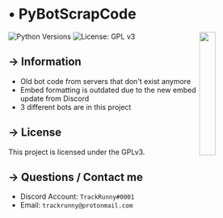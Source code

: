 <!-- MAIN TITLE -->
# • PyBotScrapCode

<!-- PICTURE -->
<img align="right" src="https://i.imgur.com/R3wyFNm.png" width=25%>

<!-- BADGES -->
![Python Versions](https://img.shields.io/badge/python-3.6%20%7C%203.7-blue?style=flat-square)
![License: GPL v3](https://img.shields.io/badge/License-GPLv3-blue.svg?style=flat-square)

<!-- KEY INFORMATION HEADER -->
## → Information

* Old bot code from servers that don't exist anymore
* Embed formatting is outdated due to the new embed update from Discord
* 3 different bots are in this project

<!-- LICENSE INFO -->
## → License

  This project is licensed under the GPLv3.

<!-- END OF README -->
## → Questions / Contact me

* Discord Account: `TrackRunny#0001`
* Email: `trackrunny@protonmail.com`
